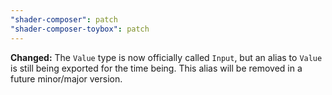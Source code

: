 ```yaml
---
"shader-composer": patch
"shader-composer-toybox": patch
---
```


**Changed:** The `Value` type is now officially called `Input`, but an alias to `Value` is still being exported for the time being. This alias will be removed in a future minor/major version.
